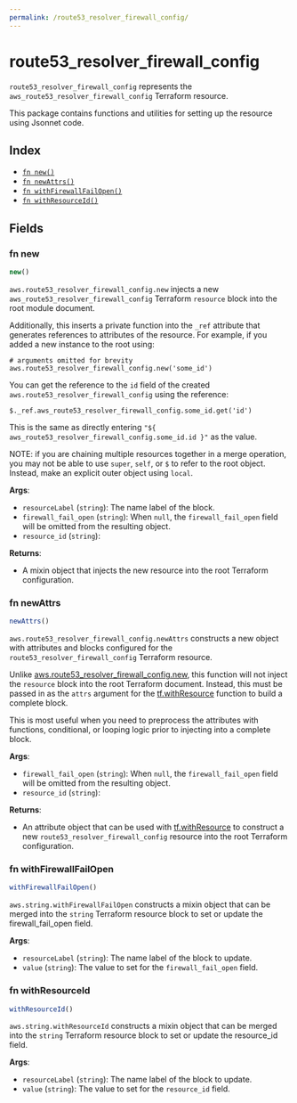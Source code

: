 ```yaml
---
permalink: /route53_resolver_firewall_config/
---
```


# route53_resolver_firewall_config

`route53_resolver_firewall_config` represents the `aws_route53_resolver_firewall_config` Terraform resource.



This package contains functions and utilities for setting up the resource using Jsonnet code.


## Index

* [`fn new()`](#fn-new)
* [`fn newAttrs()`](#fn-newattrs)
* [`fn withFirewallFailOpen()`](#fn-withfirewallfailopen)
* [`fn withResourceId()`](#fn-withresourceid)

## Fields

### fn new

```ts
new()
```


`aws.route53_resolver_firewall_config.new` injects a new `aws_route53_resolver_firewall_config` Terraform `resource`
block into the root module document.

Additionally, this inserts a private function into the `_ref` attribute that generates references to attributes of the
resource. For example, if you added a new instance to the root using:

    # arguments omitted for brevity
    aws.route53_resolver_firewall_config.new('some_id')

You can get the reference to the `id` field of the created `aws.route53_resolver_firewall_config` using the reference:

    $._ref.aws_route53_resolver_firewall_config.some_id.get('id')

This is the same as directly entering `"${ aws_route53_resolver_firewall_config.some_id.id }"` as the value.

NOTE: if you are chaining multiple resources together in a merge operation, you may not be able to use `super`, `self`,
or `$` to refer to the root object. Instead, make an explicit outer object using `local`.

**Args**:
  - `resourceLabel` (`string`): The name label of the block.
  - `firewall_fail_open` (`string`):  When `null`, the `firewall_fail_open` field will be omitted from the resulting object.
  - `resource_id` (`string`): 

**Returns**:
- A mixin object that injects the new resource into the root Terraform configuration.


### fn newAttrs

```ts
newAttrs()
```


`aws.route53_resolver_firewall_config.newAttrs` constructs a new object with attributes and blocks configured for the `route53_resolver_firewall_config`
Terraform resource.

Unlike [aws.route53_resolver_firewall_config.new](#fn-route53resolverfirewallconfignew), this function will not inject the `resource`
block into the root Terraform document. Instead, this must be passed in as the `attrs` argument for the
[tf.withResource](https://github.com/tf-libsonnet/core/tree/main/docs#fn-withresource) function to build a complete block.

This is most useful when you need to preprocess the attributes with functions, conditional, or looping logic prior to
injecting into a complete block.

**Args**:
  - `firewall_fail_open` (`string`):  When `null`, the `firewall_fail_open` field will be omitted from the resulting object.
  - `resource_id` (`string`): 

**Returns**:
  - An attribute object that can be used with [tf.withResource](https://github.com/tf-libsonnet/core/tree/main/docs#fn-withresource) to construct a new `route53_resolver_firewall_config` resource into the root Terraform configuration.


### fn withFirewallFailOpen

```ts
withFirewallFailOpen()
```

`aws.string.withFirewallFailOpen` constructs a mixin object that can be merged into the `string`
Terraform resource block to set or update the firewall_fail_open field.



**Args**:
  - `resourceLabel` (`string`): The name label of the block to update.
  - `value` (`string`): The value to set for the `firewall_fail_open` field.


### fn withResourceId

```ts
withResourceId()
```

`aws.string.withResourceId` constructs a mixin object that can be merged into the `string`
Terraform resource block to set or update the resource_id field.



**Args**:
  - `resourceLabel` (`string`): The name label of the block to update.
  - `value` (`string`): The value to set for the `resource_id` field.

